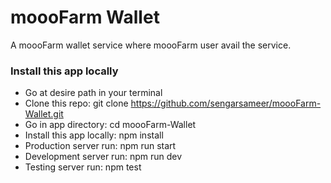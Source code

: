 # moooFarm Wallet
A moooFarm wallet service where moooFarm user avail the service.

### Install this app locally
* Go at desire path in your terminal
* Clone this repo: git clone https://github.com/sengarsameer/moooFarm-Wallet.git
* Go in app directory: cd moooFarm-Wallet
* Install this app locally: npm install
* Production server run: npm run start
* Development server run: npm run dev
* Testing server run: npm test